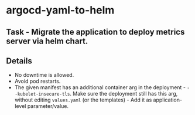 # argocd-yaml-to-helm

## Task - Migrate the application to deploy metrics server via helm chart.

## Details
- No downtime is allowed.
- Avoid pod restarts.
- The given manifest has an additional container arg in the deployment - `--kubelet-insecure-tls`. Make sure the deployment still has this arg, without editing `values.yaml` (or the templates) - Add it as application-level parameter/value.
